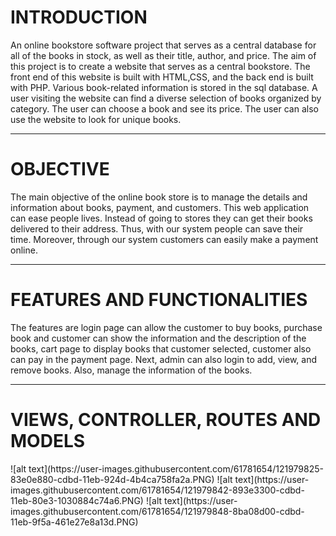 
<h1>INTRODUCTION</h1>
<p> An online bookstore software project that serves as a central database for all of the books in stock, as well as their title, author, and price. The aim of this project is to create a website that serves as a central bookstore. The front end of this website is built with HTML,CSS, and the back end is built with PHP. Various book-related information is stored in the sql database. A user visiting the website can find a diverse selection of books organized by category. The user can choose a book and see its price. The user can also use the website to look for unique books.<br></p>
<hr>
<h1>OBJECTIVE</h1>
<p>The main objective of the online book store is to manage the details and information about books, payment, and customers. This web application can ease people lives. Instead of going to stores they can get their books delivered to their address. Thus, with our system people can save their time. Moreover, through our system customers can easily make a payment online.</p>
<hr>
<h1>FEATURES AND FUNCTIONALITIES</h1>
<p>The features are login page can allow the customer to buy books, purchase book and customer can show the information and the description of the books, cart page to display books that customer selected, customer also can pay in the payment page. Next, admin can also login to add, view, and remove books. Also, manage the information of the books.</p>
<hr>
<h1>VIEWS, CONTROLLER, ROUTES AND MODELS</h1>
![alt text](https://user-images.githubusercontent.com/61781654/121979825-83e0e880-cdbd-11eb-924d-4b4ca758fa2a.PNG)
![alt text](https://user-images.githubusercontent.com/61781654/121979842-893e3300-cdbd-11eb-80e3-1030884c74a6.PNG)
![alt text](https://user-images.githubusercontent.com/61781654/121979848-8ba08d00-cdbd-11eb-9f5a-461e27e8a13d.PNG)
